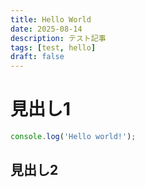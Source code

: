 ```yaml
---
title: Hello World
date: 2025-08-14
description: テスト記事
tags: [test, hello]
draft: false
---
```


# 見出し1

```js
console.log('Hello world!');
```

## 見出し2
